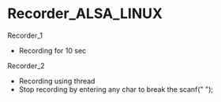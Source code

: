 # Recorder_ALSA_LINUX

Recorder_1  
  + Recording for 10 sec  

Recorder_2  
  + Recording using thread <br />
  + Stop recording by entering any char to break the scanf(" ");
